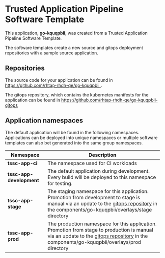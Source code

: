 # Trusted Application Pipeline Software Template

This application, **go-kquqpbii**, was created from a Trusted Application Pipeline Software Template.

The software templates create a new source and gitops deployment repositories with a sample source application. 

## Repositories

The source code for your application can be found in [https://github.com/rhtap-rhdh-qe/go-kquqpbii ](https://github.com/rhtap-rhdh-qe/go-kquqpbii ).
 
The gitops repository, which contains the kubernetes manifests for the application can be found in 
[https://github.com/rhtap-rhdh-qe/go-kquqpbii-gitops ](https://github.com/rhtap-rhdh-qe/go-kquqpbii-gitops ) 

## Application namespaces 

The default application will be found in the following namespaces. Applications can be deployed into unique namespaces or multiple software templates can also bet generated into the same group namespaces.  

|  Namespace   |  Description   |  
| -------- | -------- |
| **tssc-app-ci** | The namespace used for CI workloads |
| **tssc-app-development** | The default application during development. Every build will be deployed to this namespace for testing. |
| **tssc-app-stage** | The staging namespace for this application. Promotion from development to stage is manual via an update to the [gitops repository](https://github.com/rhtap-rhdh-qe/go-kquqpbii-gitops ) in the components/go-kquqpbii/overlays/stage directory |
| **tssc-app-prod** | The production namespace for this application. Promotion from stage to production is manual via an update to the [gitops repository](https://github.com/rhtap-rhdh-qe/go-kquqpbii-gitops ) in the components/go-kquqpbii/overlays/prod directory |